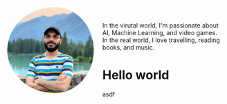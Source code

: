 
<div>
  <img src="/image3.jpg" width="200" style="border-radius: 50%; float:left; padding-right: 20px;"/> 
  <br>
  <br>
  In the virutal world, I'm passionate about AI, Machine Learning, and video games.
  <br>
  In the real world, I love travelling, reading books, and music.

</div>
<div>
  <h1> Hello world </h2>
  <p1> asdf </p1>
</div>
